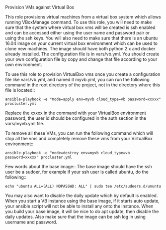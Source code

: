 Provision VMs against Virtual Box

This role provisions virtual machines from a virtual box system which allows running
VBoxManage command. To use this role, you will need to make sure that the system where
virtual box vms will be created is ssh enabled and can be accessed either using the
user name and password pair or using the ssh keys. You will also need to make sure
that there is an ubuntu 16.04 image on your current virtual box environment which
can be used to clone new machines. The image should have both python 2.x and docker
already installed. The configuration file is in vars/vb.yml. You should create your
own configuration file by copy and change that file according to your own environment.

To use this role to provision VirtualBxo vms once you create a configuration file like
vars/vb.yml, and named it myvb.yml, you can run the following command in the root
directory of the project, not in the directory where this file is located::

    ansible-playbook -e "mode=apply env=myvb cloud_type=vb password=xxxxx" procluster.yml
    
Replace the xxxxx in the command with your VirtualBox environment password, the user
id should be configured in the auth section in the vars/myvb.yml file.

To remove all these VMs, you can run the following command which will stop all the
vms and completely remove these vms from your VirtualBox environment::

    ansible-playbook -e "mode=destroy env=myvb cloud_type=vb password=xxxxx" procluster.yml

Few words about the base image::
The base image should have the ssh user be a sudoer, for example if your ssh user
is called ubuntu, do the following::

    echo "ubuntu ALL=(ALL) NOPASSWD: ALL" | sudo tee /etc/sudoers.d/ununtu
    
You may also want to disable the daily update which by default is enabled. When
you start a VB instance using the base image, if it starts auto update, your ansible
script will not be able to install any onto the instance. When you build your
base image, it will be nice to do apt update, then disable the daily updates. Also
make sure that the image can be ssh log in using username and password.